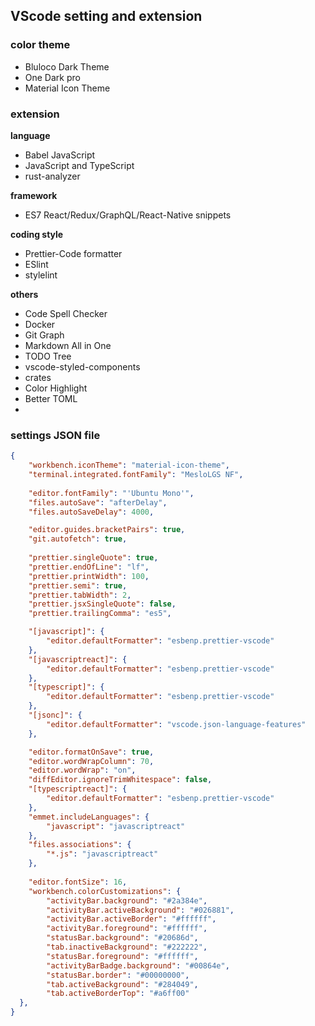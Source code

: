 ## VScode setting and extension

### color theme
- Bluloco Dark Theme
- One Dark pro
- Material Icon Theme

### extension
**language**
- Babel JavaScript
- JavaScript and TypeScript
- rust-analyzer

**framework**
- ES7 React/Redux/GraphQL/React-Native snippets

**coding style**
- Prettier-Code formatter
- ESlint
- stylelint

**others**
- Code Spell Checker
- Docker
- Git Graph
- Markdown All in One
- TODO Tree
- vscode-styled-components
- crates
- Color Highlight
- Better TOML
- 


### settings JSON file
```json
{
    "workbench.iconTheme": "material-icon-theme",
    "terminal.integrated.fontFamily": "MesloLGS NF",
    
    "editor.fontFamily": "'Ubuntu Mono'",
    "files.autoSave": "afterDelay",
    "files.autoSaveDelay": 4000,

    "editor.guides.bracketPairs": true,
    "git.autofetch": true,
    
    "prettier.singleQuote": true,
    "prettier.endOfLine": "lf",
    "prettier.printWidth": 100,
    "prettier.semi": true,
    "prettier.tabWidth": 2,
    "prettier.jsxSingleQuote": false,
    "prettier.trailingComma": "es5",

    "[javascript]": {
        "editor.defaultFormatter": "esbenp.prettier-vscode"
    },
    "[javascriptreact]": {
        "editor.defaultFormatter": "esbenp.prettier-vscode"
    },
    "[typescript]": {
        "editor.defaultFormatter": "esbenp.prettier-vscode"
    },
    "[jsonc]": {
        "editor.defaultFormatter": "vscode.json-language-features"
    },

    "editor.formatOnSave": true,
    "editor.wordWrapColumn": 70,
    "editor.wordWrap": "on",
    "diffEditor.ignoreTrimWhitespace": false,
    "[typescriptreact]": {
        "editor.defaultFormatter": "esbenp.prettier-vscode"
    },
    "emmet.includeLanguages": {
        "javascript": "javascriptreact"
    },
    "files.associations": {
        "*.js": "javascriptreact"
    },
    
    "editor.fontSize": 16,
    "workbench.colorCustomizations": {
        "activityBar.background": "#2a384e",
        "activityBar.activeBackground": "#026881",
        "activityBar.activeBorder": "#ffffff",
        "activityBar.foreground": "#ffffff",
        "statusBar.background": "#20686d",
        "tab.inactiveBackground": "#222222",
        "statusBar.foreground": "#ffffff",
        "activityBarBadge.background": "#00864e",
        "statusBar.border": "#00000000",
        "tab.activeBackground": "#284049",
        "tab.activeBorderTop": "#a6ff00"
  },
}
```
